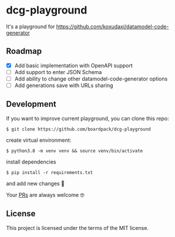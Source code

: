 # dcg-playground

It's a playground for https://github.com/koxudaxi/datamodel-code-generator

## Roadmap

- [X] Add basic implementation with OpenAPI support
- [ ] Add support to enter JSON Schema
- [ ] Add ability to change other datamodel-code-generator options
- [ ] Add generations save with URLs sharing

## Development

If you want to improve current playground, you can clone this repo:

```console
$ git clone https://github.com/boardpack/dcg-playground
```

create virtual environment:

```console
$ python3.8 -m venv venv && source venv/bin/activate
```

install dependencies

```console
$ pip install -r requirements.txt
```

and add new changes 🚀 

Your [PRs](https://github.com/boardpack/dcg-playground/pulls) are always welcome 🤓

## License

This project is licensed under the terms of the MIT license.
